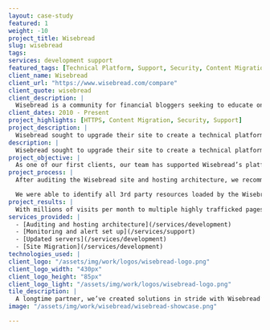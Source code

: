 ```yaml
---
layout: case-study
featured: 1
weight: -10
project_title: Wisebread
slug: wisebread
tags:
services: development support
featured_tags: [Technical Platform, Support, Security, Content Migration]
client_name: Wisebread
client_url: "https://www.wisebread.com/compare"
client_quote: wisebread
client_description: |
  Wisebread is a community for financial bloggers seeking to educate on financial literacy, planning, and budgeting.
client_dates: 2010 - Present
project_highlights: [HTTPS, Content Migration, Security, Support]
project_description: |
  Wisebread sought to upgrade their site to create a technical platform for financial content editors that empowers their monthly multi-million dollar ad spends.
description: |
  Wisebread sought to upgrade their site to create a technical platform for financial content editors that empowers their monthly multi-million dollar ad spends.
project_objective: |
  As one of our first clients, our team has supported Wisebread’s platform since 2010. The solutions we’ve provided have evolved alongside WB’s business needs. We’re now implementing a sophisticated architecture that maximizes uptime to their high-investment campaign pages.
project_process: |
  After auditing the Wisebread site and hosting architecture, we recommended and implemented security improvements. Improvements were made to caching of high traffic, business-critical pages (by modifying their Varnish cache configuration). We set up monitoring and alerts so we could quickly respond to issues. Then we seamlessly updated servers with no downtime by thoroughly planning ahead of time (with contingencies in case of issues) and ultimately upgraded the server by (1) provisioning the new updated server, (2) migrating the site from the old server to the new one, (3) testing and verifying the site on the new server, (4) cutting all traffic from the old server to the new server instantly once the site was ready on the new server, and finally (5) spinning down the old server once the process was complete and verified.

  We were able to identify all 3rd party resources loaded by the Wisebread site insecurely (using HTTP) and worked with the Wisebread team to load all these assets securely. Then we installed and configured the certificates on the Wisebread servers to work with the Varnish cache layer (this was non-trivial, Varnish greatly improves site performance via an additional caching layer but makes HTTPS setup more complicated). Finally, we configured the certificates to auto-renew and set up certificate monitoring so both we and Wisebread are notified of any impending certificate expirations.
project_results: |
  With millions of visits per month to multiple highly trafficked pages, we’re proud to tout a 99.99% uptime for the wisebread.com platform in 2018.
services_provided: |
  - [Auditing and hosting architecture](/services/development)
  - [Monitoring and alert set up](/services/support)
  - [Updated servers](/services/development)
  - [Site Migration](/services/development)
technologies_used: |
client_logo: "/assets/img/work/logos/wisebread-logo.png"
client_logo_width: "430px"
client_logo_height: "85px"
client_logo_light: "/assets/img/work/logos/wisebread-logo.png"
tile_description: |
  A longtime partner, we’ve created solutions in stride with Wisebread’s needs. One thing we’re most proud of: the 99.99% uptime for the platform.
image: "/assets/img/work/wisebread/wisebread-showcase.png"

---
```

